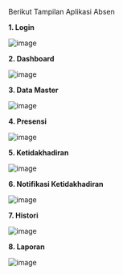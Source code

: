 Berikut Tampilan Aplikasi Absen

**1.	Login**

![image](https://github.com/user-attachments/assets/0cd45f46-dd22-41cf-aeea-ac4eaa142893)

**2. Dashboard**

![image](https://github.com/user-attachments/assets/54f0c90b-982a-4c24-9e63-dd9c4b230555)

**3. Data Master**

![image](https://github.com/user-attachments/assets/69663a95-7df9-4371-be30-5bd97bd62c70)

**4. Presensi**

![image](https://github.com/user-attachments/assets/efb918d9-9f7a-4a15-87fb-aca71ad4eb50)

**5. Ketidakhadiran**

![image](https://github.com/user-attachments/assets/a3f95f90-f8ef-43d1-b6c1-b3d40a438b28)

**6. Notifikasi Ketidakhadiran**

![image](https://github.com/user-attachments/assets/7923d79d-c0dc-429b-b765-aa567ac64597)


**7. Histori**

![image](https://github.com/user-attachments/assets/35de1f5c-dffc-45c1-8e22-f312e7c0ddb4)

**8. Laporan**

![image](https://github.com/user-attachments/assets/2fb0db44-38e7-4821-8432-69f23a795a89)
